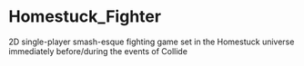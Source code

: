 # Homestuck_Fighter
 2D single-player smash-esque fighting game set in the Homestuck universe immediately before/during the events of Collide
